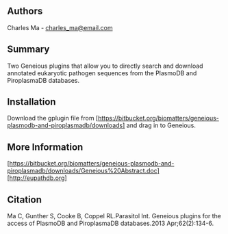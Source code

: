 ## Authors
Charles Ma - <charles_ma@email.com>

## Summary
Two Geneious plugins that allow you to directly search and download annotated eukaryotic pathogen sequences from the PlasmoDB and PiroplasmaDB databases.

## Installation
Download the gplugin file from [https://bitbucket.org/biomatters/geneious-plasmodb-and-piroplasmadb/downloads] and drag in to Geneious.

## More Information
[https://bitbucket.org/biomatters/geneious-plasmodb-and-piroplasmadb/downloads/Geneious%20Abstract.doc]  
[http://eupathdb.org]

## Citation
Ma C, Gunther S, Cooke B, Coppel RL.Parasitol Int. Geneious plugins for the access of PlasmoDB and PiroplasmaDB databases.2013 Apr;62(2):134-6.
